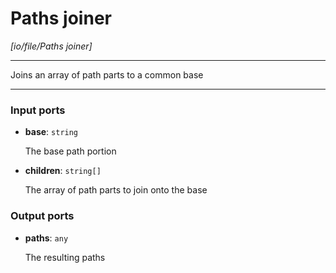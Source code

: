 # Paths joiner

_[io/file/Paths joiner]_

---

Joins an array of path parts to a common base<br>

---

### Input ports

* __base__: ` string `


    The base path portion<br>


* __children__: ` string[] `


    The array of path parts to join onto the base<br>

### Output ports

* __paths__: ` any `


    The resulting paths<br>

